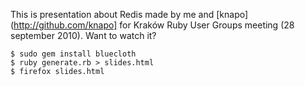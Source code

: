 This is presentation about Redis made by me and [knapo](http://github.com/knapo]
for Kraków Ruby User Groups meeting (28 september 2010). Want to watch it?

    $ sudo gem install bluecloth
    $ ruby generate.rb > slides.html
    $ firefox slides.html
